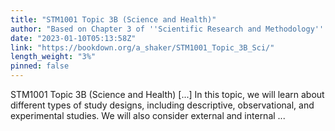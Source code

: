 ```yaml
---
title: "STM1001 Topic 3B (Science and Health)"
author: "Based on Chapter 3 of ''Scientific Research and Methodology'' by Peter K. Dunn (Dunn 2021)"
date: "2023-01-10T05:13:58Z"
link: "https://bookdown.org/a_shaker/STM1001_Topic_3B_Sci/"
length_weight: "3%"
pinned: false
---
```


STM1001 Topic 3B (Science and Health) [...] In this topic, we will learn about different types of study designs, including descriptive, observational, and experimental studies. We will also consider external and internal ...

